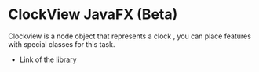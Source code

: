 # ClockView JavaFX (Beta)



Clockview is a node object that represents a clock , you can place features with special classes for this task.

* Link of the [library](https://github.com/DanielBTPA/ClockViewJFX/blob/master/ClockViewLib.jar?raw=true)
